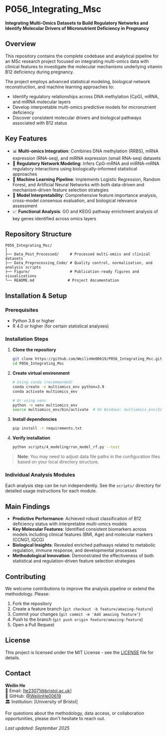 # P056_Integrating_Msc

**Integrating Multi-Omics Datasets to Build Regulatory Networks and Identify Molecular Drivers of Micronutrient Deficiency in Pregnancy**

## Overview

This repository contains the complete codebase and analytical pipeline for an MSc research project focused on integrating multi-omics data with clinical features to investigate the molecular mechanisms underlying vitamin B12 deficiency during pregnancy. 

The project employs advanced statistical modeling, biological network reconstruction, and machine learning approaches to:

- Identify regulatory relationships across DNA methylation (CpG), mRNA, and miRNA molecular layers
- Develop interpretable multi-omics predictive models for micronutrient deficiency
- Discover consistent molecular drivers and biological pathways associated with B12 status

## Key Features

- 📊 **Multi-omics Integration**: Combines DNA methylation (RRBS), mRNA expression (RNA-seq), and miRNA expression (small RNA-seq) datasets
- 🧬 **Regulatory Network Modeling**: Infers CpG–mRNA and miRNA–mRNA regulatory interactions using biologically-informed statistical approaches  
- 🤖 **Machine Learning Pipeline**: Implements Logistic Regression, Random Forest, and Artificial Neural Networks with both data-driven and mechanism-driven feature selection strategies
- 🧠 **Model Interpretability**: Comprehensive feature importance analysis, cross-model consensus evaluation, and biological relevance assessment
- 📈 **Functional Analysis**: GO and KEGG pathway enrichment analysis of key genes identified across omics layers

## Repository Structure

```
P056_Integrating_Msc/
│
├── Data_Post_Processed/     # Processed multi-omics and clinical datasets
├── Data_Preprocessing_Code/ # Quality control, normalization, and analysis scripts
├── Figure/                  # Publication-ready figures and visualizations
└── README.md               # Project documentation
```

## Installation & Setup

### Prerequisites
- Python 3.8 or higher
- R 4.0 or higher (for certain statistical analyses)

### Installation Steps

1. **Clone the repository**
   ```bash
   git clone https://github.com/WeilinHe00619/P056_Integrating_Msc.git
   cd P056_Integrating_Msc
   ```

2. **Create virtual environment**
   ```bash
   # Using conda (recommended)
   conda create -n multiomics_env python=3.9
   conda activate multiomics_env
   
   # Or using venv
   python -m venv multiomics_env
   source multiomics_env/bin/activate  # On Windows: multiomics_env\Scripts\activate
   ```

3. **Install dependencies**
   ```bash
   pip install -r requirements.txt
   ```

4. **Verify installation**
   ```bash
   python scripts/4_modeling/run_model_rf.py --test
   ```

> **Note**: You may need to adjust data file paths in the configuration files based on your local directory structure.


### Individual Analysis Modules
Each analysis step can be run independently. See the `scripts/` directory for detailed usage instructions for each module.

## Main Findings

- **Predictive Performance**: Achieved robust classification of B12 deficiency status with interpretable multi-omics models
- **Key Molecular Features**: Identified consistent biomarkers across models including clinical features (BMI, Age) and molecular markers (CCNG1, IQCG)
- **Biological Insights**: Revealed enriched pathways related to metabolic regulation, immune response, and developmental processes
- **Methodological Innovation**: Demonstrated the effectiveness of both statistical and regulation-driven feature selection strategies


## Contributing

We welcome contributions to improve the analysis pipeline or extend the methodology. Please:

1. Fork the repository
2. Create a feature branch (`git checkout -b feature/amazing-feature`)
3. Commit your changes (`git commit -m 'Add amazing feature'`)
4. Push to the branch (`git push origin feature/amazing-feature`)
5. Open a Pull Request

## License

This project is licensed under the MIT License - see the [LICENSE](LICENSE) file for details.

## Contact

**Weilin He**  
📧 Email: [te23071@bristol.ac.uk]  
🔗 GitHub: [@WeilinHe00619](https://github.com/WeilinHe00619)  
🏛️ Institution: [University of Bristol]

For questions about the methodology, data access, or collaboration opportunities, please don't hesitate to reach out.


*Last updated: September 2025*
